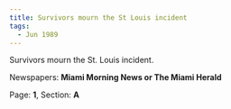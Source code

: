 ```yaml
---  
title: Survivors mourn the St Louis incident  
tags:  
  - Jun 1989  
---  
```

  
Survivors mourn the St. Louis incident.  
  
Newspapers: **Miami Morning News or The Miami Herald**  
  
Page: **1**, Section: **A** 
